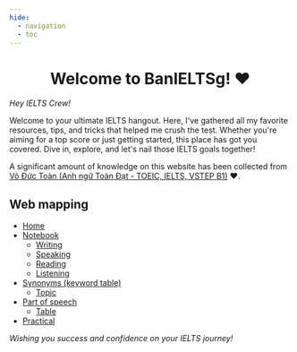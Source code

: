 ```yaml
---
hide:
  - navigation
  - toc
---
```

# <center>Welcome to **BanIELTSg**! ❤️<center/>

*Hey IELTS Crew!*

Welcome to your ultimate IELTS hangout. Here, I've gathered all my favorite resources, tips, and tricks that helped me crush the test. Whether you're aiming for a top score or just getting started, this place has got you covered. Dive in, explore, and let's nail those IELTS goals together!

A significant amount of knowledge on this website has been collected from [Võ Đức Toàn (Anh ngữ Toàn Đạt - TOEIC, IELTS, VSTEP B1)](https://www.facebook.com/aceenglish.vincent) ❤️.

## Web mapping
- [Home](index.md)
- [Notebook](#web-mapping)
    - [Writing](writing/index.md)
    - [Speaking](speaking/index.md)
    - [Reading](reading/index.md)
    - [Listening](listening/index.md)
- [Synonyms (keyword table)](synonyms/index.md)
    - [Topic](synonyms/topicsynonyms.md)
- [Part of speech](wordform/index.md)
    - [Table](wordform/wordformlist.md)
- [Practical](practicalsources.md)

*Wishing you success and confidence on your IELTS journey!*